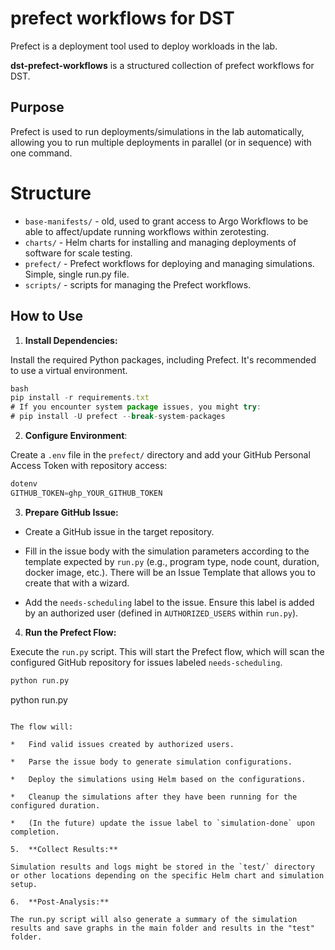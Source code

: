 # prefect workflows for DST

Prefect is a deployment tool used to deploy workloads in the lab.

**dst-prefect-workflows** is a structured collection of prefect workflows for DST.

## Purpose

Prefect is used to run deployments/simulations in the lab automatically, allowing you to run multiple deployments in parallel (or in sequence) with one command.

# Structure

- `base-manifests/` - old, used to grant access to Argo Workflows to be able to affect/update running workflows within zerotesting.
- `charts/` - Helm charts for installing and managing deployments of software for scale testing.
- `prefect/` - Prefect workflows for deploying and managing simulations. Simple, single run.py file.
- `scripts/` - scripts for managing the Prefect workflows.

## How to Use

1.  **Install Dependencies:**

Install the required Python packages, including Prefect. It's recommended to use a virtual environment.

```jsx
bash
pip install -r requirements.txt
# If you encounter system package issues, you might try:
# pip install -U prefect --break-system-packages

```

2.  **Configure Environment**:

Create a `.env` file in the `prefect/` directory and add your GitHub Personal Access Token with repository access:

```jsx
dotenv
GITHUB_TOKEN=ghp_YOUR_GITHUB_TOKEN
```

3.  **Prepare GitHub Issue:**

*   Create a GitHub issue in the target repository.

*   Fill in the issue body with the simulation parameters according to the template expected by `run.py` (e.g., program type, node count, duration, docker image, etc.). There will be an Issue Template that allows you to create that with a wizard.

*   Add the `needs-scheduling` label to the issue. Ensure this label is added by an authorized user (defined in `AUTHORIZED_USERS` within `run.py`).

4.  **Run the Prefect Flow:**

Execute the `run.py` script. This will start the Prefect flow, which will scan the configured GitHub repository for issues labeled `needs-scheduling`.

```bash
python run.py

```

python run.py

```

The flow will:

*   Find valid issues created by authorized users.

*   Parse the issue body to generate simulation configurations.

*   Deploy the simulations using Helm based on the configurations.

*   Cleanup the simulations after they have been running for the configured duration.

*   (In the future) update the issue label to `simulation-done` upon completion.

5.  **Collect Results:**

Simulation results and logs might be stored in the `test/` directory or other locations depending on the specific Helm chart and simulation setup.

6.  **Post-Analysis:**

The run.py script will also generate a summary of the simulation results and save graphs in the main folder and results in the "test" folder.